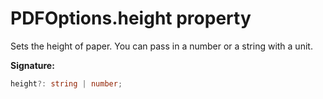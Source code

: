 # PDFOptions.height property

Sets the height of paper. You can pass in a number or a string with a unit.

**Signature:**

```typescript
height?: string | number;
```

